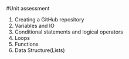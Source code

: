 #Unit assessment
1. Creating a GitHub repository
2. Variables and IO
3. Conditional statements and logical operators
4. Loops
5. Functions
6. Data Structure(Lists)
